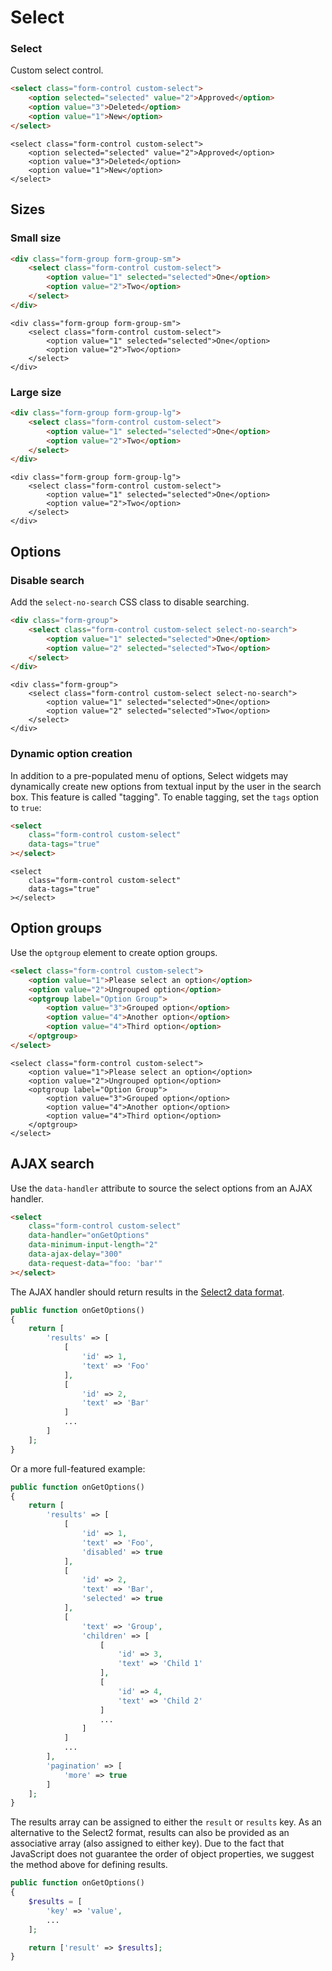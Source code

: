 # Select

### Select

Custom select control.

```html
<select class="form-control custom-select">
    <option selected="selected" value="2">Approved</option>
    <option value="3">Deleted</option>
    <option value="1">New</option>
</select>
```

```backend
<select class="form-control custom-select">
    <option selected="selected" value="2">Approved</option>
    <option value="3">Deleted</option>
    <option value="1">New</option>
</select>
```

## Sizes

### Small size

```html
<div class="form-group form-group-sm">
    <select class="form-control custom-select">
        <option value="1" selected="selected">One</option>
        <option value="2">Two</option>
    </select>
</div>
```

```backend
<div class="form-group form-group-sm">
    <select class="form-control custom-select">
        <option value="1" selected="selected">One</option>
        <option value="2">Two</option>
    </select>
</div>
```

### Large size

```html
<div class="form-group form-group-lg">
    <select class="form-control custom-select">
        <option value="1" selected="selected">One</option>
        <option value="2">Two</option>
    </select>
</div>
```

```backend
<div class="form-group form-group-lg">
    <select class="form-control custom-select">
        <option value="1" selected="selected">One</option>
        <option value="2">Two</option>
    </select>
</div>
```

## Options

### Disable search

Add the `select-no-search` CSS class to disable searching.

```html
<div class="form-group">
    <select class="form-control custom-select select-no-search">
        <option value="1" selected="selected">One</option>
        <option value="2" selected="selected">Two</option>
    </select>
</div>
```

```backend
<div class="form-group">
    <select class="form-control custom-select select-no-search">
        <option value="1" selected="selected">One</option>
        <option value="2" selected="selected">Two</option>
    </select>
</div>
```

### Dynamic option creation

In addition to a pre-populated menu of options, Select widgets may dynamically create new options from textual input by the user in the search box. This feature is called "tagging". To enable tagging, set the `tags` option to `true`:

```html
<select
    class="form-control custom-select"
    data-tags="true"
></select>
```

```backend
<select
    class="form-control custom-select"
    data-tags="true"
></select>
```

## Option groups

Use the `optgroup` element to create option groups.

```html
<select class="form-control custom-select">
    <option value="1">Please select an option</option>
    <option value="2">Ungrouped option</option>
    <optgroup label="Option Group">
        <option value="3">Grouped option</option>
        <option value="4">Another option</option>
        <option value="4">Third option</option>
    </optgroup>
</select>
```

```backend
<select class="form-control custom-select">
    <option value="1">Please select an option</option>
    <option value="2">Ungrouped option</option>
    <optgroup label="Option Group">
        <option value="3">Grouped option</option>
        <option value="4">Another option</option>
        <option value="4">Third option</option>
    </optgroup>
</select>
```

## AJAX search

Use the `data-handler` attribute to source the select options from an AJAX handler.

```html
<select
    class="form-control custom-select"
    data-handler="onGetOptions"
    data-minimum-input-length="2"
    data-ajax-delay="300"
    data-request-data="foo: 'bar'"
></select>
```

The AJAX handler should return results in the [Select2 data format](https://select2.org/data-sources/formats).

```php
public function onGetOptions()
{
    return [
        'results' => [
            [
                'id' => 1,
                'text' => 'Foo'
            ],
            [
                'id' => 2,
                'text' => 'Bar'
            ]
            ...
        ]
    ];
}
```

Or a more full-featured example:

```php
public function onGetOptions()
{
    return [
        'results' => [
            [
                'id' => 1,
                'text' => 'Foo',
                'disabled' => true
            ],
            [
                'id' => 2,
                'text' => 'Bar',
                'selected' => true
            ],
            [
                'text' => 'Group',
                'children' => [
                    [
                        'id' => 3,
                        'text' => 'Child 1'
                    ],
                    [
                        'id' => 4,
                        'text' => 'Child 2'
                    ]
                    ...
                ]
            ]
            ...
        ],
        'pagination' => [
            'more' => true
        ]
    ];
}
```

The results array can be assigned to either the `result` or `results` key. As an alternative to the Select2 format, results can also be provided as an associative array (also assigned to either key). Due to the fact that JavaScript does not guarantee the order of object properties, we suggest the method above for defining results.

```php
public function onGetOptions()
{
    $results = [
        'key' => 'value',
        ...
    ];

    return ['result' => $results];
}
```
